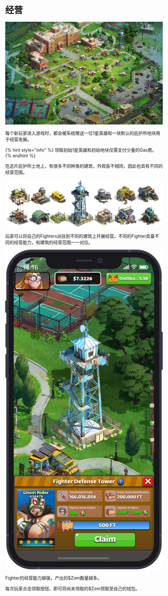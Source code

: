 # 经营

![&#x56FE;&#xFF1A;Fight Club&#x5E87;&#x62A4;&#x6240;&#xFF0C;&#x53EF;&#x4EE5;&#x5728;&#x6BCF;&#x4E00;&#x5757;&#x571F;&#x5730;&#x4E0A;&#x8FDB;&#x884C;&#x7ECF;&#x8425;&#x7BA1;&#x7406;](../.gitbook/assets/image_6.png)

每个新玩家进入游戏时，都会被系统赠送一位1星英雄和一块默认的庇护所地块用于经营发展。

{% hint style="info" %}
领取初始1星英雄和初始地块仅需支付少量的Gas费。
{% endhint %}

在这片庇护所土地上，有很多不同种类的建筑，外观各不相同，因此也具有不同的经营范围。

![&#x56FE;&#xFF1A;Fight Club&#x5E87;&#x62A4;&#x6240;&#xFF0C;&#x53EF;&#x4EE5;&#x5728;&#x6BCF;&#x4E00;&#x5757;&#x571F;&#x5730;&#x4E0A;&#x8FDB;&#x884C;&#x7ECF;&#x8425;&#x7BA1;&#x7406;](../.gitbook/assets/building_watchtower_001.png)

玩家可以将自己的Fighters派驻到不同的建筑上开展经营。不同的Fighter具备不同的经营能力，和建筑的经营范围一一对应。

![](../.gitbook/assets/building_cover-3x.png)

Fighter的经营能力越强，产出的$Zom数量越多。

每次玩家点击领取按钮，即可将尚未领取的$Zom领取至自己的钱包。

